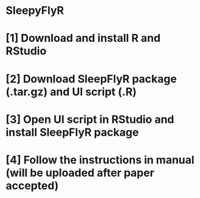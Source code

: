 # SleepyFlyR
# [1] Download and install R and RStudio
# [2] Download SleepFlyR package (.tar.gz) and UI script (.R)
# [3] Open UI script in RStudio and install SleepFlyR package
# [4] Follow the instructions in manual (will be uploaded after paper accepted)
